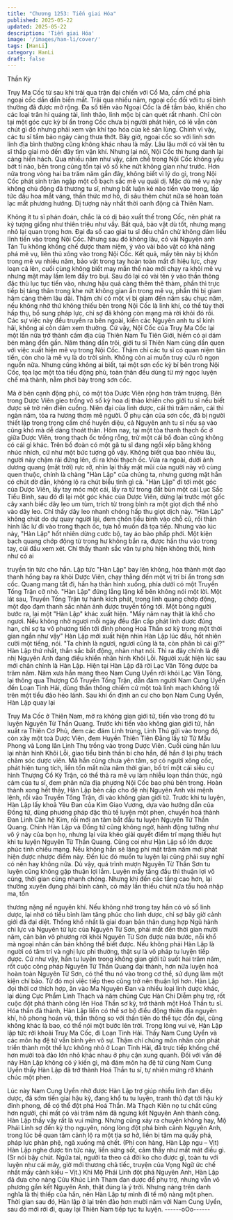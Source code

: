 ```yaml
---
title: "Chương 1253: Tiến giai Hóa"
published: 2025-05-22
updated: 2025-05-22
description: 'Tiến giai Hóa'
image: '/images/han-li/cover/'
tags: [HanLi]
category: HanLi
draft: false
---
```


Thần Kỳ

Trụy Ma Cốc từ sau khi trải qua trận đại chiến với Cổ Ma, cấm
chế phía ngoại cốc dần dần biến mất. Trải qua nhiều năm, ngoại
cốc đối với tu sĩ bình thường đã được mở rộng.
Đa số tiến vào Ngoại Cốc là để tầm bảo, khiến cho các loại trân hi
quáng tài, linh thảo, linh mộc bị càn quét rất nhanh. Chỉ còn tại
một góc cực kỳ bí ẩn trong Cốc chưa bị người phát hiện, có lẽ
vẫn còn chút gì đó nhưng phải xem vận khí tạo hóa của kẻ săn
lùng.
Chính vì vậy, các tu sĩ tầm bảo ngày càng thưa thớt. Bây giờ,
ngoại cốc so với linh sơn linh địa bình thường cũng không khác
nhau là mấy.
Lâu lâu mới có vài tên tu sĩ thấp giai mò đến đây tìm vận khí.
Nhưng lại nói, Nội Cốc thì hung danh lại càng hiển hách.
Qua nhiều năm như vậy, cấm chế trong Nội Cốc không yếu bớt tí
nào, bên trong cũng tồn tại vô số khe nứt không gian như trước.
Hơn nữa trong vòng hai ba trăm năm gần đây, không biết vì lý do
gì, trong Nội Cốc phát sinh tràn ngập một cỗ bạch sắc mê vụ quái
dị.
Mặc dù mê vụ này không chủ động đả thương tu sĩ, nhưng bất
luận kẻ nào tiến vào trong, lấp tức đầu hoa mắt váng, thần thức
mơ hồ, đi sâu thêm chút nữa sẽ hoàn toàn lạc mất phương
hướng.
Dị tượng này nhất thời oanh động cả Thiên Nam.

Không ít tu sĩ phán đoán, chắc là có dị bảo xuất thế trong Cốc,
nên phát ra kỳ tượng giống như thiên triệu như vầy. Bất quá, bảo
vật dù tốt, nhưng mạng nhỏ lại quan trọng hơn. Đại đa số cao giai
tu sĩ đều chần chừ không dám liều lĩnh tiến vào trong Nội Cốc.
Nhưng sau đó không lâu, có vài Nguyên anh Tán Tu không khống
chế được tham niệm, ỷ vào vài bảo vật có khả năng phá mê vụ,
liên thủ xông vào trong Nội Cốc.
Kết quả, mấy tên này bị khốn trong mê vụ nhiều năm, bảo vật
trong tay hoàn toàn mất đi hiệu lực, chạy loạn cả lên, cuối cùng
không biết may mắn thế nào mới chạy ra khỏi mê vụ nhưng mặt
mày lấm lem đầy tro bụi.
Sau đó lại có vài tên ỷ vào thần thông đặc thù lục tục tiến vào,
nhưng hậu quả càng thêm thê thảm, phần thì trực tiếp bị táng
thân trong khe nứt không gian ẩn trong mê vụ, phần thì bị giam
hãm càng thêm lâu dài.
Thậm chí có một vị bị giam đến năm sáu chục năm, nếu không
nhờ thứ không thiếu bên trong Nội Cốc là linh khí, có thể tùy thời
hấp thụ, bổ sung pháp lực, chỉ sợ đã không còn mạng mà rời khỏi
đó rồi.
Các sự việc này đều truyền ra bên ngoài, kiến các Nguyên anh tu
sĩ kinh hãi, không ai còn dám xem thường.
Cứ vậy, Nội Cốc của Trụy Ma Cốc lại một lần nữa trở thành cấm
địa của Thiên Nam Tu Tiên Giới, hiếm có ai dám bén mảng đến
gần.
Năm tháng dần trôi, giới tu sĩ Thiên Nam cũng dần quen với việc
xuất hiện mê vụ trong Nội Cốc. Thậm chí các tu sĩ có quan niệm
tân tiến, còn cho là mê vụ là do trời sinh. Không còn ai muốn truy
cứu rõ ngọn nguồn nữa.
Nhưng cũng không ai biết, tại một sơn cốc kỳ bí bên trong Nội
Cốc, tọa lạc một tòa tiểu động phủ, toàn thân đều dùng từ mỹ
ngọc luyện chế mà thành, nằm phơi bày trong sơn cốc.

Mà ở bên cạnh động phủ, có một tòa Dược Viên rộng hơn trăm
trượng. Bên trong Dược Viên gieo trồng vô số kỳ hoa dị thảo
khiến cho giới tu sĩ nếu biết được sẽ trở nên điên cuồng. Niên đại
của linh dược, cái thì trăm năm, cái thì ngàn năm, tỏa ra hương
thơm mê người.
Ở phụ cận của sơn cốc, đã bị người thiết lập trọng trọng cấm chế
huyền diệu, cả Nguyên anh tu sĩ nếu sa vào cũng khó mà dễ
dàng thoát thân.
Hôm nay, tại một tòa thanh thạch ốc ở giữa Dược Viên, trong
thạch ốc trống rỗng, trừ một cái bồ đoàn cũng không có cái gì
khác.
Trên bồ đoàn có một gã tu sĩ đang ngồi xếp bằng không nhúc
nhích, cứ như một bức tượng gỗ vậy.
Không biết qua bao nhiêu lâu, người này chậm rãi đứng lên, đi ra
khỏi thạch ốc.
Vừa ra ngoài, dưới ánh dương quang (mặt trời) rực rỡ, nhìn lại
thấy mặt mũi của người này vô cùng quen thuộc, chính là chàng
"Hàn Lập" của chúng ta, nhưng gương mặt hắn có chút đờ đẫn,
không lộ ra chút biểu tình gì cả.
"Hàn Lập" đi tới một góc của Dược Viên, lấy tay móc một cái, lấy
ra từ trong đất bùn một cái Lục Sắc Tiểu Bình, sau đó đi lại một
góc khác của Dược Viên, dừng lại trước một gốc cây xanh biếc
dây leo um tùm, trích từ trong bình ra một giọt dịch thể nhỏ vào
dây leo.
Chỉ thấy dây leo nhanh chóng hấp thu giọt dịch này. "Hàn Lập"
không chút do dự quay người lại, đem chôn tiểu bình vào chỗ cũ,
rồi thân hình lắc lư đi vào trong thạch ốc, tựa hồ muốn đả tọa tiếp.
Nhưng vào lúc này, "Hàn Lập" hốt nhiên dừng cước bộ, tay áo
bào phấp phới. Một kiện bạch quang chớp động từ trong hư
không bắn ra, được hắn thu vào trong tay, cúi đầu xem xét.
Chỉ thấy thanh sắc văn tự phù hiện không thôi, hình như có ai

truyền tin tức cho hắn.
Lập tức "Hàn Lập" bay lên không, hóa thành một đạo thanh hồng
bay ra khỏi Dược Viên, chạy thẳng đến một vị trí bí ẩn trong sơn
cốc.
Quang mang tắt đi, hắn hạ thân hình xuống, phía dưới có một
Truyền Tống Trận cỡ nhỏ. "Hàn Lập" đứng lẳng lặng kế bên
không nói một lời.
Một lát sau, Truyền Tống Trận tự hành kích phát, trong linh quang
chớp động, một đạo đạm thanh sắc nhân ảnh được truyền tống
tới.
Một bóng người bước ra, lại một "Hàn Lập" khác xuất hiện.
"Mấy năm nay thật là khổ cho ngươi. Nếu không nhờ ngươi mỗi
ngày đều đặn cấp phát linh dược đúng hạn, chỉ sợ ta vô phương
tiến tới đỉnh phong Hoá Thần sơ kỳ trong một thời gian ngắn như
vậy"
Hàn Lập mới xuất hiện nhìn Hàn Lập lúc đầu, hốt nhiên cười một
tiếng, nói.
"Ta chính là ngươi, ngươi cũng là ta, còn phân bì cái gì?" Hàn Lập
thứ nhất, thần sắc bất động, nhàn nhạt nói.
Thì ra đây chính là đệ nhị Nguyên Anh đang điều khiển nhân hình
Khôi Lỗi.
Người xuất hiện lúc sau mới chân chính là Hàn Lập.
Hiện tại Hàn Lập đã rời Lạc Vân Tông được ba trăm năm.
Năm xưa hắn mang theo Nam Cung Uyển rời khỏi Lạc Vân Tông,
lại thông qua Thượng Cổ Truyền Tống Trận, dẫn đám người Nam
Cung Uyển đến Loạn Tinh Hải, dùng thần thông chiếm cứ một toà
linh mạch không tồi trên một tiểu đảo hẻo lánh.
Sau khi ổn định an cư cho bọn Nam Cung Uyển, Hàn Lập quay lại

Trụy Ma Cốc ở Thiên Nam, mở ra không gian giới tử, tiến vào
trong đó tu luyện Nguyên Từ Thần Quang.
Trước khi tiến vào không gian giới tử, hắn xuất ra Thiên Cơ Phủ,
đem các đám Linh trùng, Linh Thú gửi vào trong đó, còn xây một
toà Dược Viên, đem Huyền Thiên Tiên Đằng lấy từ Tử Mẫu
Phong và Long lân Linh Thụ trồng vào trong Dược Viên. Cuối
cùng hắn lưu lại nhân hình Khôi Lỗi, giao tiểu bình thần bí cho
hắn, để hắn ở lại phụ trách chăm sóc dược viên.
Mà hắn cũng chưa yên tâm, sợ có người xông cốc, phát hiện tung
tích, liền tốn mất nửa năm thời gian, bố trí một cái siêu cự hình
Thượng Cổ Kỳ Trận, có thể thả ra mê vụ làm nhiễu loạn thần
thức, ngũ cảm của tu sĩ, đem phân nửa địa phương Nội Cốc bao
phủ bên trong.
Hoàn thành xong hết thảy, Hàn Lập bèn cấp cho đệ nhị Nguyên
Anh vài mệnh lệnh, rồi vào Truyền Tống Trận, đi vào không gian
giới tử.
Trước khi tu luyện, Hàn Lập lấy khoả Yêu Đan của Kim Giao
Vương, dựa vào hướng dẫn của Đồng tử, dùng phương pháp đặc
thù tế luyện một phen, chuyển hoá thành Đan Linh Căn hệ Kim,
rồi mới an tâm bắt đầu tu luyện Nguyên Từ Thần Quang.
Chính Hàn Lập và Đồng tử cũng không ngờ, hành động tưởng
như vô ý này của bọn họ, nhưng lại vừa khéo giải quyết điểm trí
mạng thiếu hụt khi tu luyện Nguyên Từ Thần Quang. Cũng coi
như Hàn Lập số lớn được phúc tinh chiếu mạng.
Nếu không hắn sẽ lãng phí mất trăm năm mới phát hiện được
nhược điểm này. Đến lúc đó muốn tu luyện lại cũng phải suy nghĩ
có nên hay không nữa.
Dù vậy, quá trình mượn Nguyên Từ Thần Sơn tu luyện cũng
không gặp thuận lợi lắm.
Luyện mấy tầng đầu thì thuận lợi vô cùng, thời gian cũng nhanh
chóng. Nhưng khi đến các tầng cao hơn, lại thường xuyên đụng
phải bình cảnh, có mấy lần thiếu chút nữa tẩu hoả nhập ma, tổn

thương nặng nề nguyên khí.
Nếu không nhờ trong tay hắn có vô số linh dược, lại nhờ có tiểu
bình làm tăng phúc cho linh dược, chỉ sợ bây giờ cảnh giới đã đại
diệt.
Thống khổ nhất là giai đoạn bản thân dung hợp Ngũ hành chi lực
và Nguyên từ lực của Nguyên Từ Sơn, phải mất đến thời gian
mười năm, căn bản vô phương rời khỏi Nguyên Từ Sơn được
nửa bước, nỗi khổ mà ngoại nhân căn bản không thể biết được.
Nếu không phải Hàn Lập là người có tâm trí và nghị lực phi
thường, thật sự là vô pháp tu luyện tiếp được.
Cứ như vậy, hắn tu luyện trong không gian giới tử suốt hai trăm
năm, rốt cuộc công pháp Nguyên Từ Thần Quang đại thành, hơn
nữa luyện hoá hoàn toàn Nguyên Từ Sơn, có thể thu nó vào trong
cơ thể, sử dụng làm một kiện chí bảo.
Từ đó mọi việc tiếp theo cũng trở nên thuận lợi hơn.
Hàn Lập đọi thời cơ thích hợp, ăn vào Ma Nguyên Đan và nhiều
loại linh dược khác, lại dùng Cực Phẩm Linh Thạch và năm chủng
Cực Hàn Chi Diễm phụ trợ, rốt cuộc đột phá thành công lên Hoá
Thần sơ kỳ, trở thành một Hoá Thần tu sĩ.
Hóa thần đã thành, Hàn Lập liền có thể sơ bộ điều động thiên địa
nguyên khí, hô phong hoán vũ, thần thông so với thần tiên do thế
tục đồn đại, cũng không khác là bao, có thể nói một bước lên trời.
Trong lòng vui vẻ, Hàn Lập lập tức rời khoải Truỵ Ma Cốc, đi Loạn
Tinh Hải.
Thấy Nam Cung Uyển và các môn hạ đệ tử vẫn bình yên vô sự.
Thậm chí chúng môn nhân còn phát triển thành một thế lực không
nhỏ ở Loạn Tinh Hải, đã trực tiếp khống chế hơn mười toà đảo
lớn nhỏ khác nhau ở phụ cận xung quanh.
Đối với vấn đề này Hàn Lập không có ý kiến gì, mà đám môn hạ
đệ tử cùng Nam Cung Uyển thấy Hàn Lập đã trở thành Hoá Thần
tu sĩ, tự nhiên mừng rỡ khánh chúc một phen.

Lúc này Nam Cung Uyển nhờ được Hàn Lập trợ giúp nhiều linh
đan diệu dược, đã sớm tiến giai hậu kỳ, đang khổ tu tu luyện,
tranh thủ đạt tới hậu kỳ đỉnh phong, để có thể đột phá Hoá Thần.
Mà Thạch Kiên nọ tư chất cũng hơn người, chỉ mất có vài trăm
năm đã ngưng kết Nguyên Anh thành công.
Hàn Lập thấy vậy rất là vui mừng.
Nhưng cũng xảy ra chuyện không hay, Mộ Phái Linh sợ đến kỳ
thọ nguyên, nóng lòng đột phá bình cảnh Nguyên Anh, trong lúc
bế quan tâm cảnh lộ ra một tia sơ hở, liền bị tâm ma quấy phá,
pháp lực phản phệ, ngã xuống mà chết.
(Phí con hàng, Hàn Lập ngu – Vịt)
Hàn Lập nghe được tin tức này, liền sửng sốt, cảm thấy như mất
mát điều gì.
(Sr nói bậy chút. Ngứa tai, người ta theo cả đời ko cho được gì,
toàn tu với luyện như cái máy, giờ mới thương chả tiếc, truyện
của Vọng Ngữ ức chế nhất mấy cảnh kiểu – Vịt.)
Khi Mộ Phái Linh đột phá Nguyên Anh, Hàn Lập đã đưa cho nàng
Cửu Khúc Linh Tham đan dược để phụ trợ, nhưng vẫn vô
phương gắn kết Nguyên Anh, thật đúng là ý trời.
Nhưng nàng trên danh nghĩa là thị thiếp của hắn, nên Hàn Lập tự
mình đi tế mộ nàng một phen.
Thời gian sau đó, Hàn lập ở lại trên đảo hơn mười năm với Nam
Cung Uyển, sau đó mới rời đi, quay lại Thiên Nam tiếp tục tu
luyện.
------oOo------
